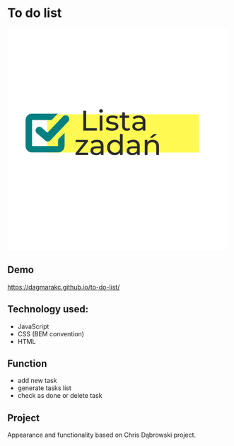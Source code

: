 # To do list

![To do list](/images/to-do-list.png)

## Demo

https://dagmarakc.github.io/to-do-list/

## Technology used:

-   JavaScript
-   CSS (BEM convention)
-   HTML

## Function

-   add new task
-   generate tasks list
-   check as done or delete task

## Project

Appearance and functionality based on Chris Dąbrowski project.
